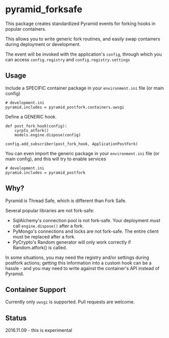 pyramid_forksafe
================

This package creates standardized Pyramid events for forking hooks in popular containers.

This allows you to write generic fork routines, and easily swap containers during deployment or development.

The event will be invoked with the application's `config`, through which you can access `config.registry` and `config.registry.settings`

## Usage

Include a SPECIFIC container package in your `environment.ini` file (or main config)

	# development.ini
    pyramid.includes = pyramid_postfork.containers.uwsgi

Define a GENERIC hook.  

    def post_fork_hook(config):
        cyrpto_atfork()
        models.engine.dispose(config)

    config.add_subscriber(post_fork_hook, ApplicationPostFork)


You can even import the generic package in your `environment.ini` file (or main config), and this will try to enable services

	# development.ini
    pyramid.includes = pyramid_postfork


## Why?

Pyramid is Thread Safe, which is different than Fork Safe.

Several popular libraries are not fork-safe:

* SqlAlchemy's connection pool is not fork-safe.  Your deployment *must* call `engine.dispose()` after a fork.
* PyMongo's connections and locks are not fork-safe.  The entire client must be replaced after a fork.
* PyCrypto's Random generator will only work correctly if Random.atfork() is called.

In some situations, you may need the registry and/or settings during postfork actions; getting this information into a custom hook can be a hassle - and you may need to write against the container's API instead of Pyramid. 


## Container Support

Currently only `uwsgi` is supported.   Pull requests are welcome.


## Status

2016.11.09 - this is experimental
